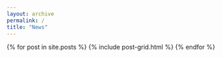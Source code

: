 ```yaml
---
layout: archive
permalink: /
title: "News"
---
```




<div class="tiles">
{% for post in site.posts %}
	{% include post-grid.html %}
{% endfor %}
</div><!-- /.tiles -->
